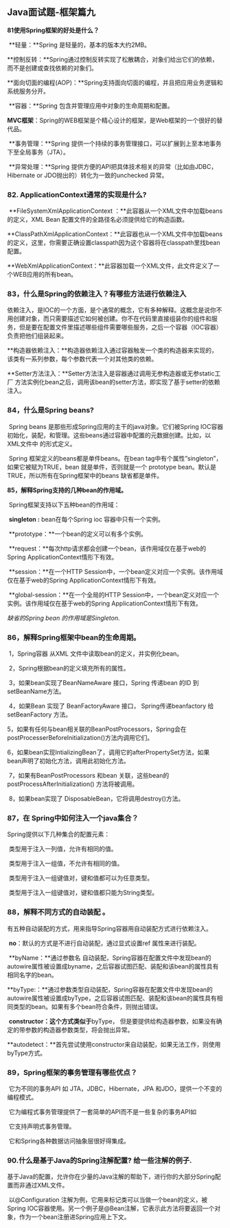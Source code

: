 ## Java面试题-框架篇九

**81使用Spring框架的好处是什么？**

​        **轻量：**Spring 是轻量的，基本的版本大约2MB。

​        **控制反转：**Spring通过控制反转实现了松散耦合，对象们给出它们的依赖，而不是创建或查找依赖的对象们。

​        **面向切面的编程(AOP)：**Spring支持面向切面的编程，并且把应用业务逻辑和系统服务分开。

​        **容器：**Spring 包含并管理应用中对象的生命周期和配置。

​        **MVC框架**：Spring的WEB框架是个精心设计的框架，是Web框架的一个很好的替代品。

​        **事务管理：**Spring 提供一个持续的事务管理接口，可以扩展到上至本地事务下至全局事务（JTA）。

​        **异常处理：**Spring 提供方便的API把具体技术相关的异常（比如由JDBC，Hibernate or JDO抛出的）转化为一致的unchecked 异常。



### **82. ApplicationContext通常的实现是什么?**

​        **FileSystemXmlApplicationContext ：**此容器从一个XML文件中加载beans的定义，XML Bean 配置文件的全路径名必须提供给它的构造函数。

​        **ClassPathXmlApplicationContext：**此容器也从一个XML文件中加载beans的定义，这里，你需要正确设置classpath因为这个容器将在classpath里找bean配置。

​        **WebXmlApplicationContext：**此容器加载一个XML文件，此文件定义了一个WEB应用的所有bean。



### 83，什么是Spring的依赖注入？有哪些方法进行依赖注入

​        依赖注入，是IOC的一个方面，是个通常的概念，它有多种解释。这概念是说你不用创建对象，而只需要描述它如何被创建。你不在代码里直接组装你的组件和服务，但是要在配置文件里描述哪些组件需要哪些服务，之后一个容器（IOC容器）负责把他们组装起来。

​        **构造器依赖注入：**构造器依赖注入通过容器触发一个类的构造器来实现的，该类有一系列参数，每个参数代表一个对其他类的依赖。

​        **Setter方法注入：**Setter方法注入是容器通过调用无参构造器或无参static工厂 方法实例化bean之后，调用该bean的setter方法，即实现了基于setter的依赖注入。



### **84，什么是Spring beans?**

​        Spring beans 是那些形成Spring应用的主干的java对象。它们被Spring IOC容器初始化，装配，和管理。这些beans通过容器中配置的元数据创建。比如，以XML文件中<bean/> 的形式定义。

​        Spring 框架定义的beans都是单件beans。在bean tag中有个属性”singleton”，如果它被赋为TRUE，bean 就是单件，否则就是一个 prototype bean。默认是TRUE，所以所有在Spring框架中的beans 缺省都是单件。



**85，解释Spring支持的几种bean的作用域。**

​        Spring框架支持以下五种bean的作用域：

​        **singleton :** bean在每个Spring ioc 容器中只有一个实例。

​        **prototype：**一个bean的定义可以有多个实例。

​        **request：**每次http请求都会创建一个bean，该作用域仅在基于web的        Spring ApplicationContext情形下有效。

​        **session：**在一个HTTP Session中，一个bean定义对应一个实例。该作用域仅在基于web的Spring ApplicationContext情形下有效。

​        **global-session：**在一个全局的HTTP Session中，一个bean定义对应一个实例。该作用域仅在基于web的Spring ApplicationContext情形下有效。

*缺省的Spring bean 的作用域是Singleton.*



### **86，解释Spring框架中bean的生命周期。**

​        1，Spring容器 从XML 文件中读取bean的定义，并实例化bean。

​        2，Spring根据bean的定义填充所有的属性。

​        3，如果bean实现了BeanNameAware 接口，Spring 传递bean 的ID 到 setBeanName方法。

​        4，如果Bean 实现了 BeanFactoryAware 接口， Spring传递beanfactory 给setBeanFactory 方法。

​        5，如果有任何与bean相关联的BeanPostProcessors，Spring会在postProcesserBeforeInitialization()方法内调用它们。

​        6，如果bean实现IntializingBean了，调用它的afterPropertySet方法，如果bean声明了初始化方法，调用此初始化方法。

​        7，如果有BeanPostProcessors 和bean 关联，这些bean的postProcessAfterInitialization() 方法将被调用。

​       8，如果bean实现了 DisposableBean，它将调用destroy()方法。



### **87，在 Spring中如何注入一个java集合？**

Spring提供以下几种集合的配置元素：

​    <list>类型用于注入一列值，允许有相同的值。

​    <set> 类型用于注入一组值，不允许有相同的值。

​    <map> 类型用于注入一组键值对，键和值都可以为任意类型。

​    <props>类型用于注入一组键值对，键和值都只能为String类型。



### **88，解释不同方式的自动装配 。**

有五种自动装配的方式，用来指导Spring容器用自动装配方式进行依赖注入。

​        **no**：默认的方式是不进行自动装配，通过显式设置ref 属性来进行装配。

​        **byName：**通过参数名 自动装配，Spring容器在配置文件中发现bean的autowire属性被设置成byname，之后容器试图匹配、装配和该bean的属性具有相同名字的bean。

​        **byType:：**通过参数类型自动装配，Spring容器在配置文件中发现bean的autowire属性被设置成byType，之后容器试图匹配、装配和该bean的属性具有相同类型的bean。如果有多个bean符合条件，则抛出错误。

​        **constructor：这个方式类似于**byType， 但是要提供给构造器参数，如果没有确定的带参数的构造器参数类型，将会抛出异常。

​        **autodetect：**首先尝试使用constructor来自动装配，如果无法工作，则使用byType方式。



### **89，Spring框架的事务管理有哪些优点？**

​        它为不同的事务API  如 JTA，JDBC，Hibernate，JPA 和JDO，提供一个不变的编程模式。

​        它为编程式事务管理提供了一套简单的API而不是一些复杂的事务API如

​        它支持声明式事务管理。

​        它和Spring各种数据访问抽象层很好得集成。



### **90.什么是基于Java的Spring注解配置? 给一些注解的例子.**

​        基于Java的配置，允许你在少量的Java注解的帮助下，进行你的大部分Spring配置而非通过XML文件。

​        以@Configuration 注解为例，它用来标记类可以当做一个bean的定义，被Spring IOC容器使用。另一个例子是@Bean注解，它表示此方法将要返回一个对象，作为一个bean注册进Spring应用上下文。